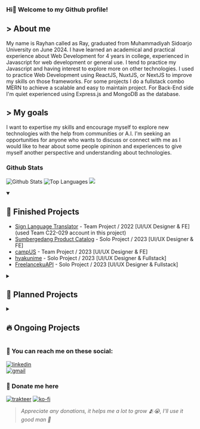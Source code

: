 ### Hi👋 Welcome to my Github profile!
## > About me
My name is Rayhan called as Ray, graduated from Muhammadiyah Sidoarjo University on June 2024. I have learned an academical and practical experience about Web Development for 4 years in college, experienced in Javascript for web development or general use. I tend to practice my Javascript and having interest to explore more on other technologies. I used to practice Web Development using ReactJS, NuxtJS, or NextJS to improve my skills on those frameworks. For some projects I do a fullstack combo MERN to achieve a scalable and easy to maintain project. For Back-End side I'm quiet experienced using Express.js and MongoDB as the database.

## > My goals
I want to expertise my skills and encourage myself to explore new technologies with the help from communities or A.I. I'm seeking an opportunities for anyone who wants to discuss or connect with me as I would like to hear about some people opininon and experiences to give myself another perspective and understanding about technologies.

### Github Stats
![Github Stats](https://github-readme-stats.vercel.app/api?username=rayzio-jax&show_icons=true&hide_border=true&count_private=true)
![Top Languages](https://github-readme-stats.vercel.app/api/top-langs/?username=rayzio-jax&show_icons=true&hide_border=true&layout=compact)
<img src="https://github-profile-trophy.vercel.app/?username=rayzio-jax">

<details open>
<summary><h2>📌 Finished Projects</h2></summary>

  * [Sign Language Translator](https://github.com/rayzio-jax/Sign-Language-Translator) - Team Project / 2022 [UI/UX Designer & FE] (used Team C22-029 account in this project)
  * [Sumbergedang Product Catalog](https://github.com/rayzio-jax/Sumbergedang-Product-Catalog) - Solo Project / 2023 [UI/UX Designer & FE]
  * [campUS](https://github.com/YuukioFuyu/campUS) - Team Project / 2023 [UI/UX Designer & FE]
  * [hyakunime](https://github.com/rayzio-jax/Hyakunime) - Solo Project / 2023 [UI/UX Designer & Fullstack]
  * [FreelancekuAPI](https://github.com/rayzio-jax/Freelanceku-API) - Solo Project / 2023 [UI/UX Designer & Fullstack]
</details>

<details>
<summary><h2>📃 Planned Projects</h2></summary>
  
  * Discord Bot
  * Anonymus Chat
  * ???
</details>

<details>
<summary><h2>🔥 Ongoing Projects</h2></summary>
</details>

### 👥 You can reach me on these social:
[![linkedin](https://img.shields.io/badge/linkedin-rayputrap-333333?labelColor=blue&style=for-the-badge&logo=x&logoColor=white&link=https://www.linkedin.com/in/rayputrap)](https://www.linkedin.com/in/rayputrap) <br/>
[![gmail](https://img.shields.io/badge/rayhananthaprasetyo@gmail.com-100000?style=plastic&logo=Gmail&logoColor=FF0000&labelColor=FFFFFF&color=1F3F23)](https://mail.google.com)

### 🥺 Donate me here
[![trakteer](https://img.shields.io/badge/trakteer-rayziojax-333333?labelColor=eb0909&style=for-the-badge&logo=trakteer&logoColor=white&link=https://trakteer.id/rayziojax)](https://trakteer.id/rayziojax)
[![ko-fi](https://img.shields.io/badge/ko--fi-rayziojax-333333?labelColor=6800b3&style=for-the-badge&logo=ko-fi&logoColor=white&link=https://trakteer.id/rayziojax)](https://trakteer.id/rayziojax)
> _Appreciate any donations, it helps me a lot to grow 🫂😭, I'll use it good man 🫡_
